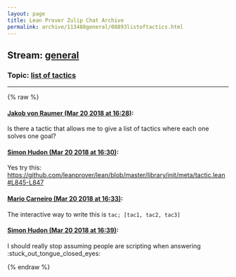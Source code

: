 ```yaml
---
layout: page
title: Lean Prover Zulip Chat Archive 
permalink: archive/113488general/08893listoftactics.html
---
```


## Stream: [general](index.html)
### Topic: [list of tactics](08893listoftactics.html)

---


{% raw %}
#### [ Jakob von Raumer (Mar 20 2018 at 16:28)](https://leanprover.zulipchat.com/#narrow/stream/113488-general/topic/list%20of%20tactics/near/123967762):
<p>Is there a tactic that allows me to give a list of tactics where each one solves one goal?</p>

#### [ Simon Hudon (Mar 20 2018 at 16:30)](https://leanprover.zulipchat.com/#narrow/stream/113488-general/topic/list%20of%20tactics/near/123967842):
<p>Yes try this: <a href="https://github.com/leanprover/lean/blob/master/library/init/meta/tactic.lean#L845-L847" target="_blank" title="https://github.com/leanprover/lean/blob/master/library/init/meta/tactic.lean#L845-L847">https://github.com/leanprover/lean/blob/master/library/init/meta/tactic.lean#L845-L847</a></p>

#### [ Mario Carneiro (Mar 20 2018 at 16:33)](https://leanprover.zulipchat.com/#narrow/stream/113488-general/topic/list%20of%20tactics/near/123967976):
<p>The interactive way to write this is <code>tac; [tac1, tac2, tac3]</code></p>

#### [ Simon Hudon (Mar 20 2018 at 16:39)](https://leanprover.zulipchat.com/#narrow/stream/113488-general/topic/list%20of%20tactics/near/123968190):
<p>I should really stop assuming people are scripting when answering <span class="emoji emoji-1f61d" title="stuck out tongue closed eyes">:stuck_out_tongue_closed_eyes:</span></p>


{% endraw %}

